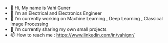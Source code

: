 - 👋 Hi, My name is Vahi Guner
- 👀 I’m an Electrical and Electronics Engineer
- 🌱 I’m currently working on Machine Learning , Deep Learning , Classical Image Processing
- 💞️ I’m currently sharing my own small projects
- 📫 How to reach me : https://www.linkedin.com/in/vahignr/
